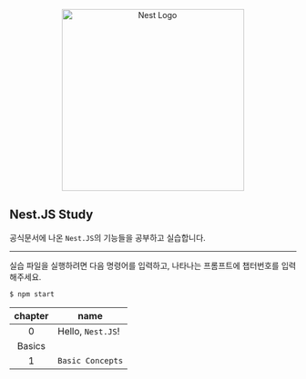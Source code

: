 <p align="center">
  <a href="http://nestjs.com/" target="blank"><img src="https://nestjs.com/img/logo_text.svg" width="320" alt="Nest Logo" /></a>
</p>

## Nest.JS Study

공식문서에 나온 `Nest.JS`의 기능들을 공부하고 실습합니다.

---

실습 파일을 실행하려면 다음 명령어를 입력하고, 나타나는 프롬프트에 챕터번호를 입력해주세요.

```
$ npm start
```

| chapter | name              |
| :-----: | ----------------- |
|    0    | Hello, `Nest.JS`! |
| Basics  |                   |
|    1    | `Basic Concepts`  |
